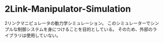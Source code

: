 # 2Link-Manipulator-Simulation
2リンクマニピュレータの動力学シミュレーション。
このシミュレーターでシンプルな制御システムを身につけることを目的としている。
そのため、外部のライブラリは使用していない。
